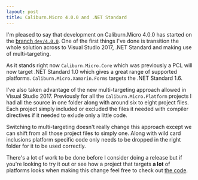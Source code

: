 ```yaml
---
layout: post
title: Caliburn.Micro 4.0.0 and .NET Standard
---
```


I'm pleased to say that development on Caliburn.Micro 4.0.0 has started on the [branch `dev/4.0.0`][branch]. One of the first things I've done is transition the whole solution across to Visual Studio 2017, .NET Standard and making use of multi-targeting.

As it stands right now `Caliburn.Micro.Core` which was previously a PCL will now target .NET Standard 1.0 which gives a great range of supported platforms. `Caliburn.Micro.Xamarin.Forms` targets the .NET Standard 1.6.

I've also taken advantage of the new multi-targeting approach allowed in Visual Studio 2017. Previously for all the `Caliburn.Micro.Platform` projects I had all the source in one folder along with around six to eight project files. Each project simply included or excluded the files it needed with compiler directives if it needed to exlude only a little code.

Switching to multi-targeting doesn't really change this approach except we can shift from all those project files to simply one. Along with wild card inclusions platform specific code only needs to be dropped in the right folder for it to be used correctly.

There's a lot of work to be done before I consider doing a release but if you're looking to try it out or see how a project that targets **a lot** of platforms looks when making this change feel free to check out [the code][branch].

[branch]: https://github.com/Caliburn-Micro/Caliburn.Micro/tree/dev/4.0.0
